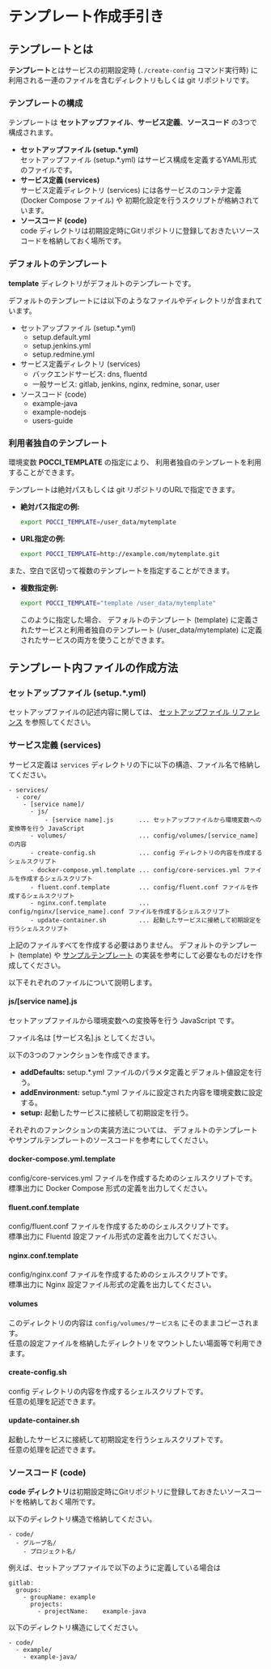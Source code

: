 テンプレート作成手引き
======================

テンプレートとは
----------------
**テンプレート**とはサービスの初期設定時 (`./create-config` コマンド実行時) 
に利用される一連のファイルを含むディレクトリもしくは git リポジトリです。

### テンプレートの構成
テンプレートは **セットアップファイル**、**サービス定義**、**ソースコード**
の3つで構成されます。

*   **セットアップファイル (setup.*.yml)**  
    セットアップファイル (setup.*.yml) はサービス構成を定義するYAML形式のファイルです。
*   **サービス定義 (services)**  
    サービス定義ディレクトリ (services)
    には各サービスのコンテナ定義 (Docker Compose ファイル) や
    初期化設定を行うスクリプトが格納されています。
*   **ソースコード (code)**  
    code ディレクトリは初期設定時にGitリポジトリに登録しておきたいソースコードを格納しておく場所です。


### デフォルトのテンプレート
**template** ディレクトリがデフォルトのテンプレートです。

デフォルトのテンプレートには以下のようなファイルやディレクトリが含まれています。

*   セットアップファイル (setup.*.yml)
    *   setup.default.yml
    *   setup.jenkins.yml
    *   setup.redmine.yml
*   サービス定義ディレクトリ (services)
    *   バックエンドサービス: dns, fluentd
    *   一般サービス: gitlab, jenkins, nginx, redmine, sonar, user
*   ソースコード (code)
    *   example-java
    *   example-nodejs
    *   users-guide


### 利用者独自のテンプレート
環境変数 **POCCI_TEMPLATE** の指定により、
利用者独自のテンプレートを利用することができます。

テンプレートは絶対パスもしくは git リポジトリのURLで指定できます。

*   **絶対パス指定の例:**
    ```bash
    export POCCI_TEMPLATE=/user_data/mytemplate
    ```

*   **URL指定の例:**
    ```bash
    export POCCI_TEMPLATE=http://example.com/mytemplate.git
    ```

また、空白で区切って複数のテンプレートを指定することができます。

*   **複数指定例:**
    ```bash
    export POCCI_TEMPLATE="template /user_data/mytemplate"
    ```

    このように指定した場合、
    デフォルトのテンプレート (template)
    に定義されたサービスと利用者独自のテンプレート (/user_data/mytemplate)
    に定義されたサービスの両方を使うことができます。



テンプレート内ファイルの作成方法
--------------------------------
### セットアップファイル (setup.*.yml)
セットアップファイルの記述内容に関しては、
[セットアップファイル リファレンス](./setup-yml.ja.md) を参照してください。 


### サービス定義 (services)
サービス定義は `services` ディレクトリの下に以下の構造、ファイル名で格納してください。

```
- services/
  - core/
    - [service name]/
      - js/
          - [service name].js       ... セットアップファイルから環境変数への変換等を行う JavaScript
      - volumes/                    ... config/volumes/[service_name] の内容
      - create-config.sh            ... config ディレクトリの内容を作成するシェルスクリプト
      - docker-compose.yml.template ... config/core-services.yml ファイルを作成するシェルスクリプト
      - fluent.conf.template        ... config/fluent.conf ファイルを作成するシェルスクリプト
      - nginx.conf.template         ... config/nginx/[service_name].conf ファイルを作成するシェルスクリプト
      - update-container.sh         ... 起動したサービスに接続して初期設定を行うシェルスクリプト
```

上記のファイルすべてを作成する必要はありません。
デフォルトのテンプレート (template) や
[サンプルテンプレート](https://github.com/xpfriend/pocci-template-examples)
の実装を参考にして必要なものだけを作成してください。

以下それぞれのファイルについて説明します。

#### js/[service name].js
セットアップファイルから環境変数への変換等を行う JavaScript です。

ファイル名は [サービス名].js としてください。

以下の3つのファンクションを作成できます。
*   **addDefaults:** setup.*.yml ファイルのパラメタ定義とデフォルト値設定を行う。
*   **addEnvironment:** setup.*.yml ファイルに設定された内容を環境変数に設定する。
*   **setup:** 起動したサービスに接続して初期設定を行う。

それぞれのファンクションの実装方法については、
デフォルトのテンプレートやサンプルテンプレートのソースコードを参考にしてください。


#### docker-compose.yml.template
config/core-services.yml ファイルを作成するためのシェルスクリプトです。  
標準出力に Docker Compose 形式の定義を出力してください。


#### fluent.conf.template
config/fluent.conf ファイルを作成するためのシェルスクリプトです。  
標準出力に Fluentd 設定ファイル形式の定義を出力してください。


#### nginx.conf.template
config/nginx.conf ファイルを作成するためのシェルスクリプトです。  
標準出力に Nginx 設定ファイル形式の定義を出力してください。


#### volumes
このディレクトリの内容は `config/volumes/サービス名`
にそのままコピーされます。  
任意の設定ファイルを格納したディレクトリをマウントしたい場面等で利用できます。


#### create-config.sh
config ディレクトリの内容を作成するシェルスクリプトです。  
任意の処理を記述できます。


#### update-container.sh
起動したサービスに接続して初期設定を行うシェルスクリプトです。  
任意の処理を記述できます。



### ソースコード (code)
**code ディレクトリ**は初期設定時にGitリポジトリに登録しておきたいソースコードを格納しておく場所です。

以下のディレクトリ構造で格納してください。

```
- code/
  - グループ名/
    - プロジェクト名/
```

例えば、セットアップファイルで以下のように定義している場合は

```
gitlab:
  groups:
    - groupName: example
      projects:
        - projectName:    example-java
```

以下のディレクトリ構造にしてください。

```
- code/
  - example/
    - example-java/
```

